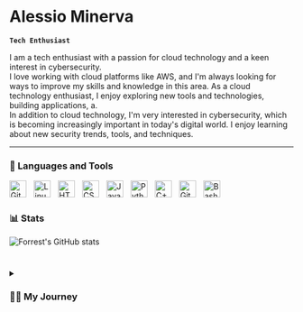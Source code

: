 #  Alessio Minerva

**`Tech Enthusiast`**

I am a tech enthusiast with a passion for cloud technology and a keen interest in cybersecurity.  
I love working with cloud platforms like AWS, and I'm always looking for ways to improve my skills and knowledge in this area. As a cloud technology enthusiast, I enjoy exploring new tools and technologies, building applications, a.  
In addition to cloud technology, I'm very interested in cybersecurity, which is becoming increasingly important in today's digital world. I enjoy learning about new security trends, tools, and techniques.  

---

### 🧰 Languages and Tools

<img align="left" alt="Git" width="30px" style="padding-right:10px;" src="https://cdn.jsdelivr.net/gh/devicons/devicon/icons/git/git-original.svg" />
<img align="left" alt="Linux" width="30px" style="padding-right:10px;" src="https://cdn.jsdelivr.net/gh/devicons/devicon/icons/linux/linux-original.svg" />
<img align="left" alt="HTML" width="30px" style="padding-right:10px;" src="https://cdn.jsdelivr.net/gh/devicons/devicon/icons/html5/html5-plain.svg" />
<img align="left" alt="CSS" width="30px" style="padding-right:10px;" src="https://cdn.jsdelivr.net/gh/devicons/devicon/icons/css3/css3-plain.svg" />
<img align="left" alt="JavaScript" width="30px" style="padding-right:10px;" src="https://cdn.jsdelivr.net/gh/devicons/devicon/icons/javascript/javascript-plain.svg" />
<img align="left" alt="Python" width="30px" style="padding-right:10px;" src="https://cdn.jsdelivr.net/gh/devicons/devicon/icons/python/python-plain.svg" />
<img align="left" alt="C++" width="30px" style="padding-right:10px;" src="https://cdn.jsdelivr.net/gh/devicons/devicon/icons/cplusplus/cplusplus-line.svg" />
<img align="left" alt="GitHub" width="30px" style="padding-right:10px;" src="https://cdn.jsdelivr.net/gh/devicons/devicon/icons/github/github-original.svg" />
<img align="left" alt="Bash" width="30px" style="padding-right:10px;" src="https://cdn.jsdelivr.net/gh/devicons/devicon/icons/bash/bash-original.svg" />
<br />



#

### 📊 Stats

![Forrest's GitHub stats](https://github-readme-stats.vercel.app/api?username=AlexTB9&show_icons=true&theme=gruvbox)

<!-- ![GitHub Streak](https://streak-stats.demolab.com?user=ForrestKnight&theme=gruvbox&border_radius=4.5) -->

#

<details>
 <summary><h3>👨‍💻 My Journey</h3></summary>
My interest in cloud computing and IT first sparked during lock-down. I was fascinated by the concept of virtualization and began to research the various cloud solutions available. The possibilities of cloud computing seemed limitless and I was eager to learn more. Since then, I have kept up-to-date with the latest trends in cloud technology and have built a strong understanding of the architecture and design of various cloud solutions. 
I have joined a AWS re/start program from where I have learned a great deal, particularly in the areas of networking, cybersecurity, Python, Linux and of course the cloud. I found the topics to be interesting, and they taught me about the different network protocols and services, as well as security measures to protect networks and systems. Additionally, I enjoyed learning about Python and Linux to create applications and automate tasks.
In addition to cloud technology, I'm very interested in cybersecurity, which is becoming increasingly important in today's digital world. I enjoy learning about new security trends, tools, and techniques.



[website]: essiominerva.000webhostapp.com/
